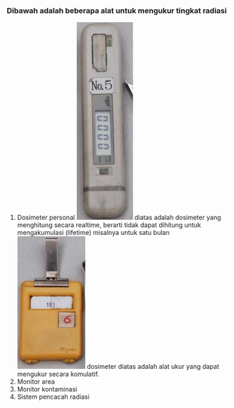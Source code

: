 ### Dibawah adalah beberapa alat untuk mengukur tingkat radiasi

1. Dosimeter personal
![51241b49188456f4a2321cdc1753fde5.png](../../../_resources/51241b49188456f4a2321cdc1753fde5.png)
diatas adalah dosimeter yang menghitung secara realtime, berarti tidak dapat dihitung untuk mengakumulasi (lifetime) misalnya untuk satu bulan
![a7861aebda82ce005d1413e821957cca.png](../../../_resources/a7861aebda82ce005d1413e821957cca.png)
dosimeter diatas adalah alat ukur yang dapat mengukur secara komulatif. 
2. Monitor area
3. Monitor kontaminasi
4. Sistem pencacah radiasi


